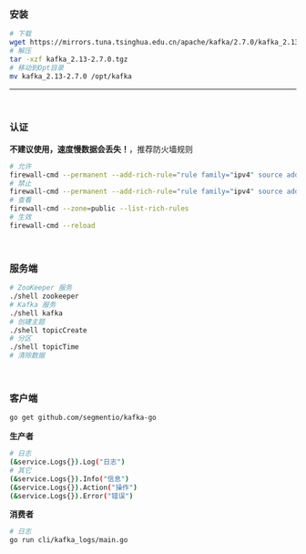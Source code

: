 ### 安装
```bash
# 下载
wget https://mirrors.tuna.tsinghua.edu.cn/apache/kafka/2.7.0/kafka_2.13-2.7.0.tgz
# 解压
tar -xzf kafka_2.13-2.7.0.tgz
# 移动到Opt目录
mv kafka_2.13-2.7.0 /opt/kafka
```
****

<br/>

### 认证
**不建议使用，速度慢数据会丢失！**，推荐防火墙规则
```bash
# 允许
firewall-cmd --permanent --add-rich-rule="rule family="ipv4" source address="192.168.0.200" port protocol="tcp" port="9092" accept"
# 禁止
firewall-cmd --permanent --add-rich-rule="rule family="ipv4" source address="192.168.0.200" port protocol="tcp" port="9092" reject"
# 查看
firewall-cmd --zone=public --list-rich-rules
# 生效
firewall-cmd --reload
```

<br/>

### 服务端
```bash
# ZooKeeper 服务
./shell zookeeper
# Kafka 服务
./shell kafka
# 创建主题
./shell topicCreate
# 分区
./shell topicTime
# 清除数据
```

<br/>

### 客户端
```bash
go get github.com/segmentio/kafka-go
```
**生产者**
```bash
# 日志
(&service.Logs{}).Log("日志")
# 其它
(&service.Logs{}).Info("信息")
(&service.Logs{}).Action("操作")
(&service.Logs{}).Error("错误")
```
**消费者**
```bash
# 日志
go run cli/kafka_logs/main.go
```